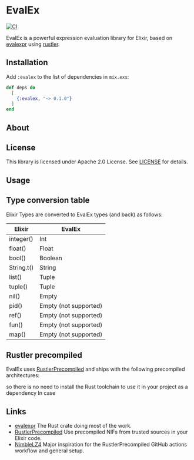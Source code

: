 # EvalEx

[![CI](https://github.com/fabriziosestito/evalex/actions/workflows/main.yml/badge.svg)](https://github.com/fabriziosestito/evalex/actions/workflows/main.yml)

EvalEx is a powerful expression evaluation library for Elixir, based on [evalexpr]() using [rustler]().

## Installation

Add `:evalex` to the list of dependencies in `mix.exs`:

```elixir
def deps do
  [
    {:evalex, "~> 0.1.0"}
  ]
end
```

## About

## License

This library is licensed under Apache 2.0 License. See [LICENSE](LICENSE) for details.

## Usage

## Type conversion table

Elixir Types are converted to EvalEx types (and back) as follows:

| Elixir     | EvalEx                |
| ---------- | --------------------- |
| integer()  | Int                   |
| float()    | Float                 |
| bool()     | Boolean               |
| String.t() | String                |
| list()     | Tuple                 |
| tuple()    | Tuple                 |
| nil()      | Empty                 |
| pid()      | Empty (not supported) |
| ref()      | Empty (not supported) |
| fun()      | Empty (not supported) |
| map()      | Empty (not supported) |

## Rustler precompiled

EvalEx uses [RustlerPrecompiled](https://github.com/philss/rustler_precompiled) and ships with the following precompiled architectures:

so there is no need to install the Rust toolchain to use it in your project as a dependency
In case

## Links

- [evalexpr](https://github.com/ISibboI/evalexpr) The Rust crate doing most of the work.
- [RustlerPrecompiled](https://github.com/philss/rustler_precompiled) Use precompiled NIFs from trusted sources in your Elixir code.
- [NimbleLZ4](https://github.com/whatyouhide/nimble_lz4) Major inspiration for the RustlerPrecompiled GitHub actions workflow and general setup.
